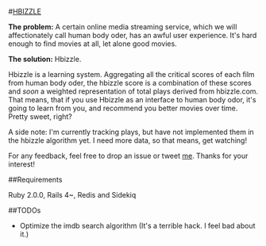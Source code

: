 #[HBIZZLE](http://www.hbizzle.com)

<p><strong>The problem:</strong> A certain online media streaming service, which we will affectionately call human body oder, has an awful user experience.  It's hard enough to find movies at all, let alone good movies.</p>
<p><strong>The solution:</strong> Hbizzle.</p>
<p>Hbizzle is a learning system.  Aggregating all the critical scores of each film from human body oder, the hbizzle score is a combination of these scores and <em>soon</em> a weighted representation of total plays derived from hbizzle.com.  That means, that if you use Hbizzle as an interface to human body odor, it's going to learn from you, and recommend you better movies over time.  Pretty sweet, right?</p>
<p>A side note: I'm currently tracking plays, but have not implemented them in the hbizzle algorithm yet.  I need more data, so that means, get watching!</p>
<p>For any feedback, feel free to drop an issue or tweet <a href="twitter.com/tylermdavis">me</a>.  Thanks for your interest!</p>

##Requirements

Ruby 2.0.0, Rails 4~, Redis and Sidekiq

##TODOs

* Optimize the imdb search algorithm (It's a terrible hack. I feel bad about it.)
